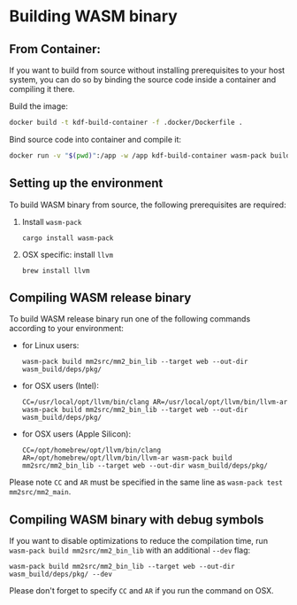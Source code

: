 # Building WASM binary

## From Container:

If you want to build from source without installing prerequisites to your host system, you can do so by binding the source code inside a container and compiling it there.

Build the image:

```sh
docker build -t kdf-build-container -f .docker/Dockerfile .
```

Bind source code into container and compile it:
```sh
docker run -v "$(pwd)":/app -w /app kdf-build-container wasm-pack build mm2src/mm2_bin_lib --target web --out-dir wasm_build/deps/pkg/
```

## Setting up the environment

To build WASM binary from source, the following prerequisites are required:

1. Install `wasm-pack`
   ```
   cargo install wasm-pack
   ```
2. OSX specific: install `llvm`
   ```
   brew install llvm
   ```

## Compiling WASM release binary

To build WASM release binary run one of the following commands according to your environment:

- for Linux users:
   ```
   wasm-pack build mm2src/mm2_bin_lib --target web --out-dir wasm_build/deps/pkg/
   ```
- for OSX users (Intel):
   ```
   CC=/usr/local/opt/llvm/bin/clang AR=/usr/local/opt/llvm/bin/llvm-ar wasm-pack build mm2src/mm2_bin_lib --target web --out-dir wasm_build/deps/pkg/
   ```
- for OSX users (Apple Silicon):
   ```
   CC=/opt/homebrew/opt/llvm/bin/clang AR=/opt/homebrew/opt/llvm/bin/llvm-ar wasm-pack build mm2src/mm2_bin_lib --target web --out-dir wasm_build/deps/pkg/
   ```

Please note `CC` and `AR` must be specified in the same line as `wasm-pack test mm2src/mm2_main`.

## Compiling WASM binary with debug symbols

If you want to disable optimizations to reduce the compilation time, run `wasm-pack build mm2src/mm2_bin_lib` with an additional `--dev` flag:
```
wasm-pack build mm2src/mm2_bin_lib --target web --out-dir wasm_build/deps/pkg/ --dev
```

Please don't forget to specify `CC` and `AR` if you run the command on OSX.


